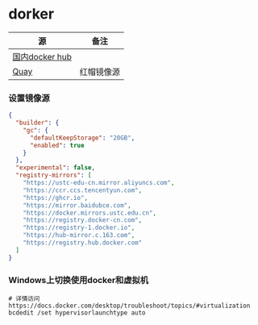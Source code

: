 # dorker

| 源                                              | 备注       |
| ----------------------------------------------- | ---------- |
| [国内docker hub](https://hub-stage.docker.com/) |            |
| [Quay](https://quay.io/signin/)                 | 红帽镜像源 |

### 设置镜像源

```json
{
  "builder": {
    "gc": {
      "defaultKeepStorage": "20GB",
      "enabled": true
    }
  },
  "experimental": false,
  "registry-mirrors": [
    "https://ustc-edu-cn.mirror.aliyuncs.com",
    "https://ccr.ccs.tencentyun.com",
    "https://ghcr.io",
    "https://mirror.baidubce.com",
    "https://docker.mirrors.ustc.edu.cn",
    "https://registry.docker-cn.com",
    "https://registry-1.docker.io",
    "https://hub-mirror.c.163.com",
    "https://registry.hub.docker.com"
  ]
}
```

### Windows上切换使用docker和虚拟机

```shell
# 详情访问https://docs.docker.com/desktop/troubleshoot/topics/#virtualization
bcdedit /set hypervisorlaunchtype auto
```
